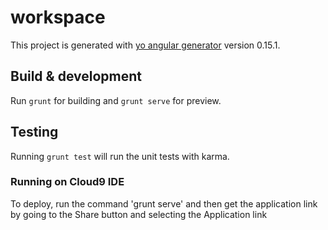 # workspace

This project is generated with [yo angular generator](https://github.com/yeoman/generator-angular)
version 0.15.1.

## Build & development

Run `grunt` for building and `grunt serve` for preview.

## Testing

Running `grunt test` will run the unit tests with karma.


### Running on Cloud9 IDE
To deploy, run the command 'grunt serve' and then get the application link by going to the Share button and selecting the Application link